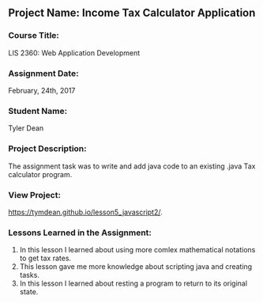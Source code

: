 ## Project Name:  Income Tax Calculator Application

### Course Title:
LIS 2360:  Web Application Development

### Assignment Date:  
February, 24th, 2017

### Student Name:  
Tyler Dean 

### Project Description:
The assignment task was to write and add java code to an existing .java Tax calculator program. 

### View Project:
 https://tymdean.github.io/lesson5_javascript2/.

### Lessons Learned in the Assignment:
1. In this lesson I learned about using more comlex mathematical notations to get tax rates. 
2. This lesson gave me more knowledge about scripting java and creating tasks. 
3. In this lesson I learned about resting a program to return to its original state. 
